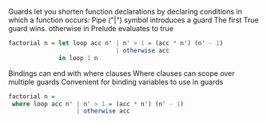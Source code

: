 Guards let you shorten function declarations by declaring conditions in which a function occurs:
  Pipe ("|") symbol introduces a guard
  The first True guard wins. otherwise in Prelude evaluates to true
```haskell
factorial n = let loop acc n' | n' > 1 = (acc * n') (n' - 1)
                              | otherwise acc
              in loop 1 n
```

Bindings can end with where clauses
  Where clauses can scope over multiple guards
  Convenient for binding variables to use in guards
```haskell
factorial n =
 where loop acc n' | n' > 1 = (acc * n') (n' - 1)
                   | otherwise acc
```
